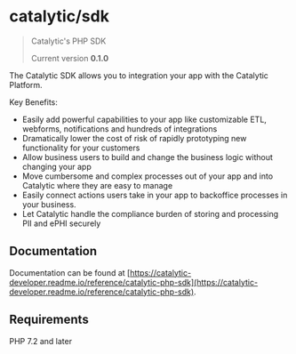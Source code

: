 # catalytic/sdk
> Catalytic's PHP SDK
>
> Current version **0.1.0**

The Catalytic SDK allows you to integration your app with the Catalytic Platform.

Key Benefits:

 - Easily add powerful capabilities to your app like customizable ETL, webforms, notifications and hundreds of integrations
 - Dramatically lower the cost of risk of rapidly prototyping new functionality for your customers
 - Allow business users to build and change the business logic without changing your app
 - Move cumbersome and complex processes out of your app and into Catalytic where they are easy to manage
 - Easily connect actions users take in your app to backoffice processes in your business.
 - Let Catalytic handle the compliance burden of storing and processing PII and ePHI securely

## Documentation
Documentation can be found at [https://catalytic-developer.readme.io/reference/catalytic-php-sdk](https://catalytic-developer.readme.io/reference/catalytic-php-sdk).

## Requirements

PHP 7.2 and later
